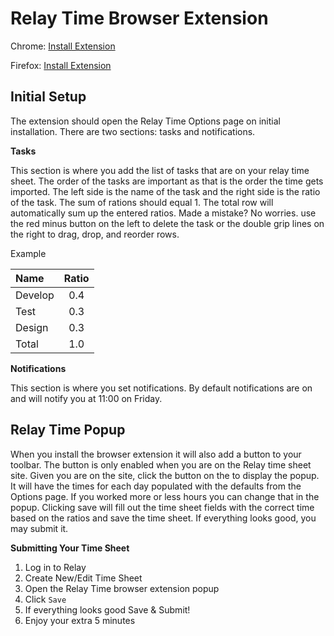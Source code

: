 # Relay Time Browser Extension

Chrome: [Install Extension](https://chrome.google.com/webstore/detail/relay-time/ominbkhiagfojcchnadpanlaimdhiolh?hl=en-US)

Firefox: [Install Extension](https://github.com/derekedelaney/relay-time-browser-extension/relay_time-1.2.0-fx.xpi)

## Initial Setup
The extension should open the Relay Time Options page on initial installation. There are two sections: tasks and notifications.

**Tasks**

This section is where you add the list of tasks that are on your relay time sheet. The order of the tasks are important as that is the order the time gets imported. The left side is the name of the task and the right side is the ratio of the task. The sum of rations should equal 1. The total row will automatically sum up the entered ratios. Made a mistake? No worries. use the red minus button on the left to delete the task or the double grip lines on the right to drag, drop, and reorder rows.

Example

| Name | Ratio |
|:---|:---:|
| Develop | 0.4 |
| Test | 0.3 |
| Design | 0.3 |
| Total | 1.0 |

**Notifications**

This section is where you set notifications. By default notifications are on and will notify you at 11:00 on Friday.

## Relay Time Popup
When you install the browser extension it will also add a button to your toolbar. The button is only enabled when you are on the Relay time sheet site. Given you are on the site, click the button on the to display the popup. It will have the times for each day populated with the defaults from the Options page. If you worked more or less hours you can change that in the popup. Clicking save will fill out the time sheet fields with the correct time based on the ratios and save the time sheet. If everything looks good, you may submit it.

**Submitting Your Time Sheet**

1. Log in to Relay
2. Create New/Edit Time Sheet
3. Open the Relay Time browser extension popup
4. Click `Save`
5. If everything looks good Save & Submit!
6. Enjoy your extra 5 minutes
